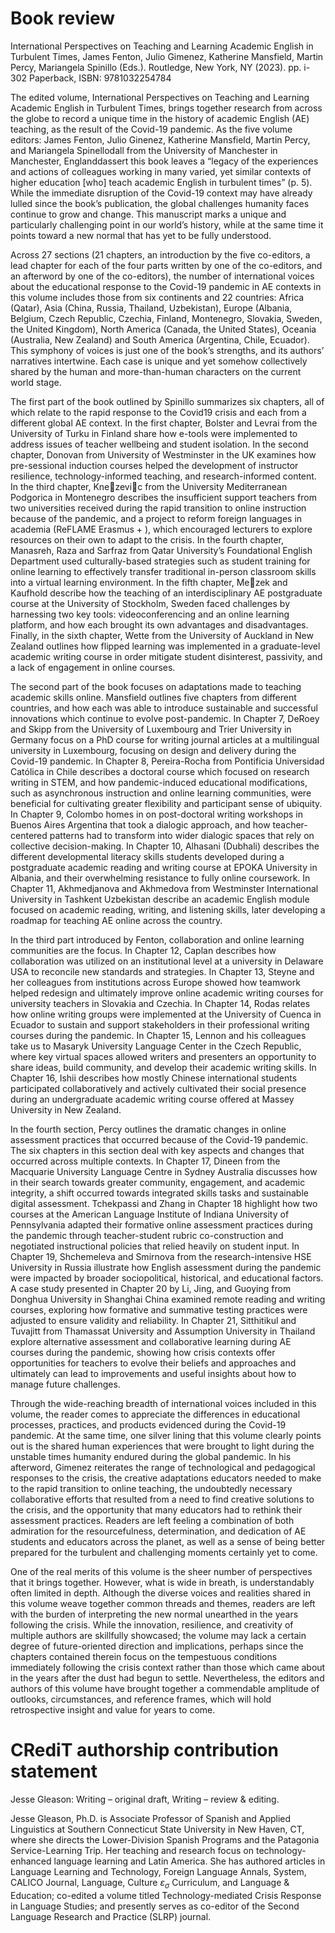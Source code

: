 # Book review

International Perspectives on Teaching and Learning Academic English in Turbulent Times, James Fenton, Julio Gimenez, Katherine Mansfield, Martin Percy, Mariangela Spinillo (Eds.). Routledge, New York, NY (2023). pp. i-302 Paperback, ISBN: 9781032254784

The edited volume, International Perspectives on Teaching and Learning Academic English in Turbulent Times, brings together research from across the globe to record a unique time in the history of academic English (AE) teaching, as the result of the Covid-19 pandemic. As the five volume editors: James Fenton, Julio Ginenez, Katherine Mansfield, Martin Percy, and Mariangela Spinellodall from the University of Manchester in Manchester, Englanddassert this book leaves a “legacy of the experiences and actions of colleagues working in many varied, yet similar contexts of higher education [who] teach academic English in turbulent times” (p. 5). While the immediate disruption of the Covid-19 context may have already lulled since the book’s publication, the global challenges humanity faces continue to grow and change. This manuscript marks a unique and particularly challenging point in our world’s history, while at the same time it points toward a new normal that has yet to be fully understood.

Across 27 sections (21 chapters, an introduction by the five co-editors, a lead chapter for each of the four parts written by one of the co-editors, and an afterword by one of the co-editors), the number of international voices about the educational response to the Covid-19 pandemic in AE contexts in this volume includes those from six continents and 22 countries: Africa (Qatar), Asia (China, Russia, Thailand, Uzbekistan), Europe (Albania, Belgium, Czech Republic, Czechia, Finland, Montenegro, Slovakia, Sweden, the United Kingdom), North America (Canada, the United States), Oceania (Australia, New Zealand) and South America (Argentina, Chile, Ecuador). This symphony of voices is just one of the book’s strengths, and its authors’ narratives intertwine. Each case is unique and yet somehow collectively shared by the human and more-than-human characters on the current world stage.

The first part of the book outlined by Spinillo summarizes six chapters, all of which relate to the rapid response to the Covid19 crisis and each from a different global AE context. In the first chapter, Bolster and Levrai from the University of Turku in Finland share how e-tools were implemented to address issues of teacher wellbeing and student isolation. In the second chapter, Donovan from University of Westminster in the UK examines how pre-sessional induction courses helped the development of instructor resilience, technology-informed teaching, and research-informed content. In the third chapter, Knezevic from the University Mediterranean Podgorica in Montenegro describes the insufficient support teachers from two universities received during the rapid transition to online instruction because of the pandemic, and a project to reform foreign languages in academia (ReFLAME Erasmus $+$ ), which encouraged lecturers to explore resources on their own to adapt to the crisis. In the fourth chapter, Manasreh, Raza and Sarfraz from Qatar University’s Foundational English Department used culturally-based strategies such as student training for online learning to effectively transfer traditional in-person classroom skills into a virtual learning environment. In the fifth chapter, Mezek and Kaufhold describe how the teaching of an interdisciplinary AE postgraduate course at the University of Stockholm, Sweden faced challenges by harnessing two key tools: videoconferencing and an online learning platform, and how each brought its own advantages and disadvantages. Finally, in the sixth chapter, Wette from the University of Auckland in New Zealand outlines how flipped learning was implemented in a graduate-level academic writing course in order mitigate student disinterest, passivity, and a lack of engagement in online courses.

The second part of the book focuses on adaptations made to teaching academic skills online. Mansfield outlines five chapters from different countries, and how each was able to introduce sustainable and successful innovations which continue to evolve post-pandemic. In Chapter 7, DeRoey and Skipp from the University of Luxembourg and Trier University in Germany focus on a PhD course for writing journal articles at a multilingual university in Luxembourg, focusing on design and delivery during the Covid-19 pandemic. In Chapter 8, Pereira-Rocha from Pontificia Universidad Católica in Chile describes a doctoral course which focused on research writing in STEM, and how pandemic-induced educational modifications, such as asynchronous instruction and online learning communities, were beneficial for cultivating greater flexibility and participant sense of ubiquity. In Chapter 9, Colombo homes in on post-doctoral writing workshops in Buenos Aires Argentina that took a dialogic approach, and how teacher-centered patterns had to transform into wider dialogic spaces that rely on collective decision-making. In Chapter 10, Alhasani (Dubhali) describes the different developmental literacy skills students developed during a postgraduate academic reading and writing course at EPOKA University in Albania, and their overwhelming resistance to fully online coursework. In Chapter 11, Akhmedjanova and Akhmedova from Westminster International University in Tashkent Uzbekistan describe an academic English module focused on academic reading, writing, and listening skills, later developing a roadmap for teaching AE online across the country.

In the third part introduced by Fenton, collaboration and online learning communities are the focus. In Chapter 12, Caplan describes how collaboration was utilized on an institutional level at a university in Delaware USA to reconcile new standards and strategies. In Chapter 13, Steyne and her colleagues from institutions across Europe showed how teamwork helped redesign and ultimately improve online academic writing courses for university teachers in Slovakia and Czechia. In Chapter 14, Rodas relates how online writing groups were implemented at the University of Cuenca in Ecuador to sustain and support stakeholders in their professional writing courses during the pandemic. In Chapter 15, Lennon and his colleagues take us to Masaryk University Language Center in the Czech Republic, where key virtual spaces allowed writers and presenters an opportunity to share ideas, build community, and develop their academic writing skills. In Chapter 16, Ishii describes how mostly Chinese international students participated collaboratively and actively cultivated their social presence during an undergraduate academic writing course offered at Massey University in New Zealand.

In the fourth section, Percy outlines the dramatic changes in online assessment practices that occurred because of the Covid-19 pandemic. The six chapters in this section deal with key aspects and changes that occurred across multiple contexts. In Chapter 17, Dineen from the Macquarie University Language Centre in Sydney Australia discusses how in their search towards greater community, engagement, and academic integrity, a shift occurred towards integrated skills tasks and sustainable digital assessment. Tchekpassi and Zhang in Chapter 18 highlight how two courses at the American Language Institute of Indiana University of Pennsylvania adapted their formative online assessment practices during the pandemic through teacher-student rubric co-construction and negotiated instructional policies that relied heavily on student input. In Chapter 19, Shchemeleva and Smirnova from the research-intensive HSE University in Russia illustrate how English assessment during the pandemic were impacted by broader sociopolitical, historical, and educational factors. A case study presented in Chapter 20 by Li, Jing, and Guoying from Donghua University in Shanghai China examined remote reading and writing courses, exploring how formative and summative testing practices were adjusted to ensure validity and reliability. In Chapter 21, Sitthitikul and Tuvajitt from Thamassat University and Assumption University in Thailand explore alternative assessment and collaborative learning during AE courses during the pandemic, showing how crisis contexts offer opportunities for teachers to evolve their beliefs and approaches and ultimately can lead to improvements and useful insights about how to manage future challenges.

Through the wide-reaching breadth of international voices included in this volume, the reader comes to appreciate the differences in educational processes, practices, and products evidenced during the Covid-19 pandemic. At the same time, one silver lining that this volume clearly points out is the shared human experiences that were brought to light during the unstable times humanity endured during the global pandemic. In his afterword, Gimenez reiterates the range of technological and pedagogical responses to the crisis, the creative adaptations educators needed to make to the rapid transition to online teaching, the undoubtedly necessary collaborative efforts that resulted from a need to find creative solutions to the crisis, and the opportunity that many educators had to rethink their assessment practices. Readers are left feeling a combination of both admiration for the resourcefulness, determination, and dedication of AE students and educators across the planet, as well as a sense of being better prepared for the turbulent and challenging moments certainly yet to come.

One of the real merits of this volume is the sheer number of perspectives that it brings together. However, what is wide in breath, is understandably often limited in depth. Although the diverse voices and realities shared in this volume weave together common threads and themes, readers are left with the burden of interpreting the new normal unearthed in the years following the crisis. While the innovation, resilience, and creativity of multiple authors are skillfully showcased; the volume may lack a certain degree of future-oriented direction and implications, perhaps since the chapters contained therein focus on the tempestuous conditions immediately following the crisis context rather than those which came about in the years after the dust had begun to settle. Nevertheless, the editors and authors of this volume have brought together a commendable amplitude of outlooks, circumstances, and reference frames, which will hold retrospective insight and value for years to come.

# CRediT authorship contribution statement

Jesse Gleason: Writing – original draft, Writing – review & editing.

Jesse Gleason, Ph.D. is Associate Professor of Spanish and Applied Linguistics at Southern Connecticut State University in New Haven, CT, where she directs the Lower-Division Spanish Programs and the Patagonia Service-Learning Trip. Her teaching and research focus on technology-enhanced language learning and Latin America. She has authored articles in Language Learning and Technology, Foreign Language Annals, System, CALICO Journal, Language, Culture $\varepsilon { _ { \sigma } }$ Curriculum, and Language & Education; co-edited a volume titled Technology-mediated Crisis Response in Language Studies; and presently serves as co-editor of the Second Language Research and Practice (SLRP) journal.